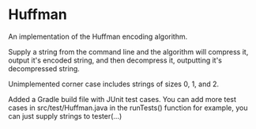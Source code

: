 Huffman
=======

An implementation of the Huffman encoding algorithm.

Supply a string from the command line and the algorithm will compress it, output it's encoded string, and then decompress it, outputting it's decompressed string.

Unimplemented corner case includes strings of sizes 0, 1, and 2.

Added a Gradle build file with JUnit test cases. You can add more test cases in src/test/Huffman.java in the runTests() function for example, you can just supply strings to tester(...)
